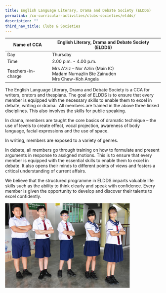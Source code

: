 ```yaml
---
title: English Language Literary, Drama and Debate Society (ELDDS)
permalink: /co-curricular-activities/clubs-societies/eldds/
description: ""
third_nav_title: Clubs & Societies
---
```

|Name of CCA|English Literary, Drama and Debate Society (ELDDS)|  |
| -------- | ------- | --------------- |
|Day | Thursday  | 
| Time |2.00 p.m. - 4.00 p.m. 
|Teachers-in-charge |Mrs A'ziz – Nor Azlin (Main IC)<br>Madam Nurnazlin Bte Zainuden <br>Mrs Chew-Koh Angela


<p style="box-sizing: inherit; font-size: 1em;">The English Language Literary, Drama and Debate Society is a CCA for writers, orators and thespians. The goal of ELDDS is to ensure that every member is equipped with the necessary skills to enable them to excel in debate, writing or drama.  &nbsp;All members are trained in the above three linked disciplines. This also involves the skills for public speaking.</p> 
	
<p style="box-sizing: inherit; font-size: 1em;">In drama, members are taught the core basics of dramatic technique – the use of levels to create effect, vocal projection, awareness of body language, facial expressions and the use of space.</p>

<p style="box-sizing: inherit; font-size: 1em;"> In writing, members are exposed to a variety of genres.</p>

<p style="box-sizing: inherit; font-size: 1em;">In debate, all members go through training on how to formulate and present arguments in response to assigned motions. This is to ensure that every member is equipped with the essential skills to enable them to excel in debate. It also opens their minds to different points of views and fosters a critical understanding of current affairs.</p>

<p style="box-sizing: inherit; font-size: 1em;">
We believe that the structured programme in ELDDS imparts valuable life skills such as the ability to think clearly and speak with confidence. Every member is given the opportunity to develop and discover their talents to excel confidently.</p>

<img src="/images/CoCurricularActivities/ELDDS/ELDDS.jpg" style="width:80%">